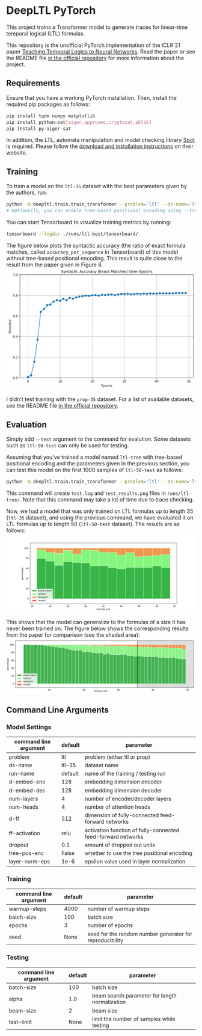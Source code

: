 # DeepLTL PyTorch

This project trains a Transformer model to generate traces for linear-time temporal logical (LTL) formulas.

This repository is the unofficial PyTorch implementation of the ICLR'21 paper [Teaching Temporal Logics to Neural Networks](https://arxiv.org/abs/2003.04218).
Read the paper or see the README file [in the official repository](https://github.com/reactive-systems/deepltl) for more information about the project.

    
## Requirements

Ensure that you have a working PyTorch installation.
Then, install the required pip packages as follows:
```sh
pip install tqdm numpy matplotlib
pip install python-sat[aiger,approxmc,cryptosat,pblib]
pip install py-aiger-sat
```

In addition, the LTL, automata manipulation and model checking library [Spot](https://spot.lrde.epita.fr) is required. Please follow the [download and installation instructions](https://spot.lrde.epita.fr/install.html) on their website.


## Training

To train a model on the `ltl-35` dataset with the best parameters given by the authors, run:
```sh
python -m deepltl.train.train_transformer --problem='ltl' --ds-name='ltl-35' --num-layers=8 --num-heads=8 --d-ff=1024 --batch-size=768 --run-name=ltl-best --epochs=50
# Optionally, you can enable tree-based positional encoding using --tree-pos-enc
```

You can start Tensorboard to visualize training metrics by running:
```sh
tensorboard --logdir ./runs/ltl-best/tensorboard/
```

The figure below plots the syntactic accuracy (the ratio of exact formula matches, called `accuracy_per_sequence` in Tensorboard) of this model without tree-based positional encoding.
This result is quite close to the result from the paper given in Figure 8.
<img src="images/accuracy.png">

I didn't test training with the `prop-35` dataset.
For a list of available datasets, see the README file [in the official repository](https://github.com/reactive-systems/deepltl).

## Evaluation

Simply add `--test` argument to the command for evalution.  Some datasets such as `ltl-50-test` can only be used for testing.

Assuming that you've trained a model named `ltl-tree` with tree-based positional encoding and the parameters given in the previous section, you can test this model on the first 1000 samples of `ltl-50-test` as follows:
```sh
python -m deepltl.train.train_transformer --problem='ltl' --ds-name='ltl-50-test' --num-layers=8 --num-heads=8 --d-ff=1024 --batch-size=768 --tree-pos-enc --run-name=ltl-tree --test --test-limit=1000
```
This command will create `test.log` and `test_results.png` files in `runs/ltl-tree/`.
Note that this command may take a lot of time due to trace checking.

Now, we had a model that was only trained on LTL formulas up to length 35 (`ltl-35` dataset), and using the previous command, we have evaluated it on LTL formulas up to length 50 (`ltl-50-test` dataset).
The results are as follows:
<img src="images/gen.png">

This shows that the model can generalize to the formulas of a size it has never been trained on.
The figure below shows the corresponding results from the paper for comparison (see the shaded area):
<img src="images/ltl_treepe_gen.png">


## Command Line Arguments

### Model Settings

| command line argument | default   | parameter                                                    |
| --------------------- | --------- | ------------------------------------------------------------ |
| problem               | ltl       | problem (either ltl or prop)                                 |
| ds-name               | ltl-35    | dataset name                                                 |
| run-name              | default   | name of the training / testing run                           | 
| d-embed-enc           | 128       | embedding dimension encoder                                  |
| d-embed-dec           | 128       | embedding dimension decoder                                  |
| num-layers            | 4         | number of encoder/decoder layers                             |
| num-heads             | 4         | number of attention heads                                    |
| d-ff                  | 512       | dimension of fully-connected feed-forward networks           |
| ff-activation         | relu      | activation function of fully-connected feed-forward networks |
| dropout               | 0.1       | amount of dropped out units                                  |
| tree-pos-enc          | False     | whether to use the tree positional encoding                  |
| layer-norm-eps        | 1e-6      | epsilon value used in layer normalization                    |

### Training

| command line argument | default   | parameter                                                    |
| --------------------- | --------- | ------------------------------------------------------------ |
| warmup-steps          | 4000      | number of warmup steps                                       |
| batch-size            | 100       | batch size                                                   |
| epochs                | 3         | number of epochs                                             |
| seed                  | None      | seed for the random number generator for reproducibility     |

### Testing

| command line argument | default   | parameter                                                    |
| --------------------- | --------- | ------------------------------------------------------------ |
| batch-size            | 100       | batch size                                                   |
| alpha                 | 1.0       | beam search parameter for length normalization               |
| beam-size             | 2         | beam size                                                    |
| test-limit            | None      | limit the number of samples while testing                    |